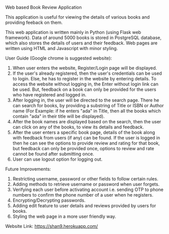 Web based Book Review Application

This application is useful for viewing the details of various books and providing feeback on them.

This web application is written mainly in Python (using Flask web framework). Data of around 5000 books is stored in PostgreSQL database, which also stores the details of users and their feedback. Web pages are written using HTML and Javascript with minor styling.


User Guide (Google chrome is suggested website):

1. When user enters the website, Register/Login page will be displayed.
2. If the user's already registered, then the user's credentials can be used to login. Else, he has to register in the website by entering details. To access the website without logging in, the Enter without login link can be used. But, feedback on a book can only be provided for the users who have registered and logged in.
3. After logging in, the user will be directed to the search page. There he can search for books, by providing a substring of Title or ISBN or Author name (For Example: if he enters "ada" in Title, then all the books which contain "ada" in their title will be displayed).
4. After the book names are displayed based on the search, then the user can click on any of the books, to view its details and feedback.
5. After the user enters a specific book page, details of the book along with feedback from users (if any) can be found. If the user is logged in then he can see the options to provide review and rating for that book, but feedback can only be provided once, options to review and rate cannot be found after submitting once.
6. User can use logout option for logging out.


Future Improvements:

1. Restricting username, password or other fields to follow certain rules.
2. Adding methods to retrieve username or password when user forgets.
3. Verifying each user before activating account i.e. sending OTP to phone numbers to confirm the phone number of a user when he registers.
4. Encrypting/Decrypting passwords.
5. Adding edit feature to user details and reviews provided by users for books.
6. Styling the web page in a more user friendly way.

Website Link: https://shan9.herokuapp.com/




